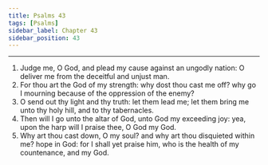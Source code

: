 ```yaml
---
title: Psalms 43
tags: [Psalms]
sidebar_label: Chapter 43
sidebar_position: 43
---
```


---
1. Judge me, O God, and plead my cause against an ungodly nation: O deliver me from the deceitful and unjust man.
2. For thou art the God of my strength: why dost thou cast me off? why go I mourning because of the oppression of the enemy?
3. O send out thy light and thy truth: let them lead me; let them bring me unto thy holy hill, and to thy tabernacles.
4. Then will I go unto the altar of God, unto God my exceeding joy: yea, upon the harp will I praise thee, O God my God.
5. Why art thou cast down, O my soul? and why art thou disquieted within me? hope in God: for I shall yet praise him, who is the health of my countenance, and my God.
